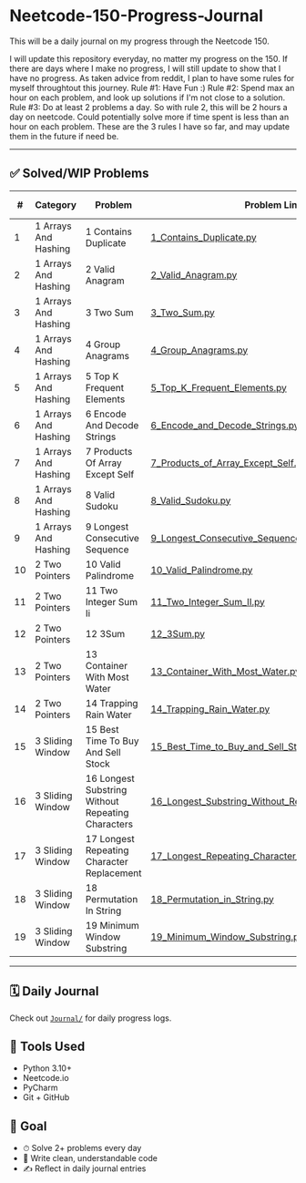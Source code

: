 # Neetcode-150-Progress-Journal
This will be a daily journal on my progress through the Neetcode 150.

I will update this repository everyday, no matter my progress on the 150. If there are days where I make no progress, I will still update to show that I have no progress. As taken advice from reddit, I plan to have some rules for myself throughtout this journey.
Rule #1: Have Fun :)
Rule #2: Spend max an hour on each problem, and look up solutions if I'm not close to a solution. 
Rule #3: Do at least 2 problems a day. So with rule 2, this will be 2 hours a day on neetcode. Could potentially solve more if time spent is less than an hour on each problem.
These are the 3 rules I have so far, and may update them in the future if need be.

---

## ✅ Solved/WIP Problems

| #  | Category         | Problem   | Problem Link                | Optimal TSC?           | Solved?   |
|----|------------------|-----------|-----------------------------|------------------------|-----------|
| 1 | 1 Arrays And Hashing | 1 Contains Duplicate | [1_Contains_Duplicate.py](1_Arrays_and_Hashing/1_Contains_Duplicate.py) | ✅ | ✅ |
| 2 | 1 Arrays And Hashing | 2 Valid Anagram | [2_Valid_Anagram.py](1_Arrays_and_Hashing/2_Valid_Anagram.py) | ✅ | ✅ |
| 3 | 1 Arrays And Hashing | 3 Two Sum | [3_Two_Sum.py](1_Arrays_and_Hashing/3_Two_Sum.py) | ✅ | ✅ |
| 4 | 1 Arrays And Hashing | 4 Group Anagrams | [4_Group_Anagrams.py](1_Arrays_and_Hashing/4_Group_Anagrams.py) | ✅ | ✅ |
| 5 | 1 Arrays And Hashing | 5 Top K Frequent Elements | [5_Top_K_Frequent_Elements.py](1_Arrays_and_Hashing/5_Top_K_Frequent_Elements.py) | ❌ | ✅ |
| 6 | 1 Arrays And Hashing | 6 Encode And Decode Strings | [6_Encode_and_Decode_Strings.py](1_Arrays_and_Hashing/6_Encode_and_Decode_Strings.py) | ❌ | ❌ |
| 7 | 1 Arrays And Hashing | 7 Products Of Array Except Self | [7_Products_of_Array_Except_Self.py](1_Arrays_and_Hashing/7_Products_of_Array_Except_Self.py) | ✅ | ✅ |
| 8 | 1 Arrays And Hashing | 8 Valid Sudoku | [8_Valid_Sudoku.py](1_Arrays_and_Hashing/8_Valid_Sudoku.py) | ✅ | ✅ |
| 9 | 1 Arrays And Hashing | 9 Longest Consecutive Sequence | [9_Longest_Consecutive_Sequence.py](1_Arrays_and_Hashing/9_Longest_Consecutive_Sequence.py) | ❌ | ✅ |
| 10 | 2 Two Pointers | 10 Valid Palindrome | [10_Valid_Palindrome.py](2_Two_Pointers/10_Valid_Palindrome.py) | ✅ | ✅ |
| 11 | 2 Two Pointers | 11 Two Integer Sum Ii | [11_Two_Integer_Sum_II.py](2_Two_Pointers/11_Two_Integer_Sum_II.py) | ✅ | ✅ |
| 12 | 2 Two Pointers | 12 3Sum | [12_3Sum.py](2_Two_Pointers/12_3Sum.py) | ❌ | ✅ |
| 13 | 2 Two Pointers | 13 Container With Most Water | [13_Container_With_Most_Water.py](2_Two_Pointers/13_Container_With_Most_Water.py) | ✅ | ✅ |
| 14 | 2 Two Pointers | 14 Trapping Rain Water | [14_Trapping_Rain_Water.py](2_Two_Pointers/14_Trapping_Rain_Water.py) | ✅ | ✅ |
| 15 | 3 Sliding Window | 15 Best Time To Buy And Sell Stock | [15_Best_Time_to_Buy_and_Sell_Stock.py](3_Sliding_Window/15_Best_Time_to_Buy_and_Sell_Stock.py) | ✅ | ✅ |
| 16 | 3 Sliding Window | 16 Longest Substring Without Repeating Characters | [16_Longest_Substring_Without_Repeating_Characters.py](3_Sliding_Window/16_Longest_Substring_Without_Repeating_Characters.py) | ✅ | ✅ |
| 17 | 3 Sliding Window | 17 Longest Repeating Character Replacement | [17_Longest_Repeating_Character_Replacement.py](3_Sliding_Window/17_Longest_Repeating_Character_Replacement.py) | ❌ | ❌ |
| 18 | 3 Sliding Window | 18 Permutation In String | [18_Permutation_in_String.py](3_Sliding_Window/18_Permutation_in_String.py) | ✅ | ✅ |
| 19 | 3 Sliding Window | 19 Minimum Window Substring | [19_Minimum_Window_Substring.py](3_Sliding_Window/19_Minimum_Window_Substring.py) | ❌ | ❌ |

---

## 🗓 Daily Journal

Check out [`Journal/`](Journal/) for daily progress logs.

## 🧰 Tools Used

- Python 3.10+
- Neetcode.io
- PyCharm
- Git + GitHub

## 🎯 Goal

- ⏱ Solve 2+ problems every day
- 🧼 Write clean, understandable code
- ✍️ Reflect in daily journal entries
